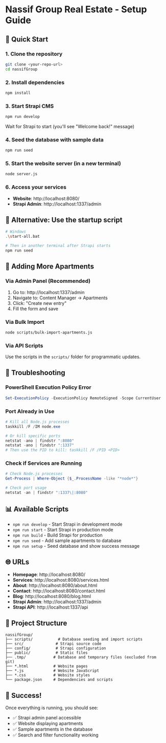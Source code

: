 # Nassif Group Real Estate - Setup Guide

## 🚀 Quick Start

### 1. Clone the repository
```bash
git clone <your-repo-url>
cd nassifGroup
```

### 2. Install dependencies
```bash
npm install
```

### 3. Start Strapi CMS
```bash
npm run develop
```
Wait for Strapi to start (you'll see "Welcome back!" message)

### 4. Seed the database with sample data
```bash
npm run seed
```

### 5. Start the website server (in a new terminal)
```bash
node server.js
```

### 6. Access your services
- **Website**: http://localhost:8080/
- **Strapi Admin**: http://localhost:1337/admin

## 🎯 Alternative: Use the startup script

```bash
# Windows
.\start-all.bat

# Then in another terminal after Strapi starts
npm run seed
```

## 📝 Adding More Apartments

### Via Admin Panel (Recommended)
1. Go to: http://localhost:1337/admin
2. Navigate to: Content Manager → Apartments
3. Click: "Create new entry"
4. Fill the form and save

### Via Bulk Import
```bash
node scripts/bulk-import-apartments.js
```

### Via API Scripts
Use the scripts in the `scripts/` folder for programmatic updates.

## 🔧 Troubleshooting

### PowerShell Execution Policy Error
```powershell
Set-ExecutionPolicy -ExecutionPolicy RemoteSigned -Scope CurrentUser
```

### Port Already in Use
```powershell
# Kill all Node.js processes
taskkill /F /IM node.exe

# Or kill specific ports
netstat -ano | findstr ":8080"
netstat -ano | findstr ":1337"
# Then use the PID to kill: taskkill /F /PID <PID>
```

### Check if Services are Running
```powershell
# Check Node.js processes
Get-Process | Where-Object {$_.ProcessName -like "*node*"}

# Check port usage
netstat -an | findstr ":1337\|:8080"
```

## 📊 Available Scripts

- `npm run develop` - Start Strapi in development mode
- `npm run start` - Start Strapi in production mode
- `npm run build` - Build Strapi for production
- `npm run seed` - Add sample apartments to database
- `npm run setup` - Seed database and show success message

## 🌐 URLs

- **Homepage**: http://localhost:8080/
- **Services**: http://localhost:8080/services.html
- **About**: http://localhost:8080/about.html
- **Contact**: http://localhost:8080/contact.html
- **Blog**: http://localhost:8080/blog.html
- **Strapi Admin**: http://localhost:1337/admin
- **Strapi API**: http://localhost:1337/api

## 📁 Project Structure

```
nassifGroup/
├── scripts/           # Database seeding and import scripts
├── src/              # Strapi source code
├── config/           # Strapi configuration
├── public/           # Static files
├── .tmp/            # Database and temporary files (excluded from git)
├── *.html           # Website pages
├── *.js             # Website JavaScript
├── *.css            # Website styles
└── package.json     # Dependencies and scripts
```

## 🎉 Success!

Once everything is running, you should see:
- ✅ Strapi admin panel accessible
- ✅ Website displaying apartments
- ✅ Sample apartments in the database
- ✅ Search and filter functionality working
